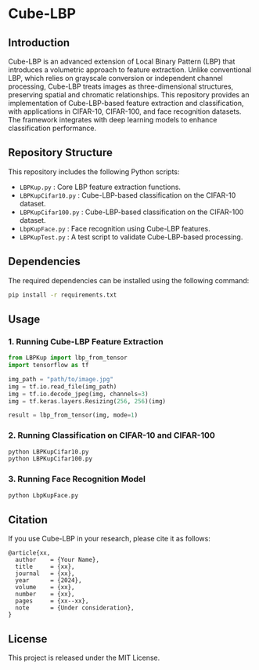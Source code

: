 # Cube-LBP

## Introduction

Cube-LBP is an advanced extension of Local Binary Pattern (LBP) that introduces a volumetric approach to feature extraction. Unlike conventional LBP, which relies on grayscale conversion or independent channel processing, Cube-LBP treats images as three-dimensional structures, preserving spatial and chromatic relationships. This repository provides an implementation of Cube-LBP-based feature extraction and classification, with applications in CIFAR-10, CIFAR-100, and face recognition datasets. The framework integrates with deep learning models to enhance classification performance.

## Repository Structure

This repository includes the following Python scripts:

- `LBPKup.py` : Core LBP feature extraction functions.
- `LBPKupCifar10.py` : Cube-LBP-based classification on the CIFAR-10 dataset.
- `LBPKupCifar100.py` : Cube-LBP-based classification on the CIFAR-100 dataset.
- `LbpKupFace.py` : Face recognition using Cube-LBP features.
- `LBPKupTest.py` : A test script to validate Cube-LBP-based processing.

## Dependencies

The required dependencies can be installed using the following command:

```bash
pip install -r requirements.txt
```

## Usage

### 1. Running Cube-LBP Feature Extraction

```python
from LBPKup import lbp_from_tensor
import tensorflow as tf

img_path = "path/to/image.jpg"
img = tf.io.read_file(img_path)
img = tf.io.decode_jpeg(img, channels=3)
img = tf.keras.layers.Resizing(256, 256)(img)

result = lbp_from_tensor(img, mode=1)
```

### 2. Running Classification on CIFAR-10 and CIFAR-100

```bash
python LBPKupCifar10.py
python LBPKupCifar100.py
```

### 3. Running Face Recognition Model

```bash
python LbpKupFace.py
```

## Citation

If you use Cube-LBP in your research, please cite it as follows:

```
@article{xx,
  author    = {Your Name},
  title     = {xx},
  journal   = {xx},
  year      = {2024},
  volume    = {xx},
  number    = {xx},
  pages     = {xx--xx},
  note      = {Under consideration},
}
```

## License

This project is released under the MIT License.
